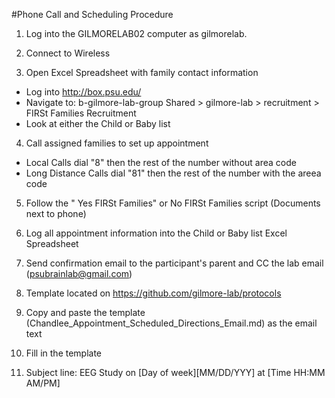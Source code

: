 #Phone Call and Scheduling Procedure

1. Log into the GILMORELAB02 computer as gilmorelab.

2. Connect to Wireless

3. Open Excel Spreadsheet with family contact information
  - Log into http://box.psu.edu/
  - Navigate to: b-gilmore-lab-group Shared > gilmore-lab > recruitment > FIRSt Families Recruitment
  - Look at either the Child or Baby list

4. Call assigned families to set up appointment
  - Local Calls dial "8" then the rest of the number without area code
  - Long Distance Calls dial "81" then the rest of the number with the areea code
  
5. Follow the " Yes FIRSt Families" or No FIRSt Families script (Documents next to phone)

6. Log all appointment information into the Child or Baby list Excel Spreadsheet

7. Send confirmation email to the participant's parent and CC the lab email (psubrainlab@gmail.com)
  1. Template located on https://github.com/gilmore-lab/protocols
  2. Copy and paste the template (Chandlee_Appointment_Scheduled_Directions_Email.md) as the email text
  3. Fill in the template
  4. Subject line: EEG Study on [Day of week][MM/DD/YYY] at [Time HH:MM AM/PM]
  

  
  
